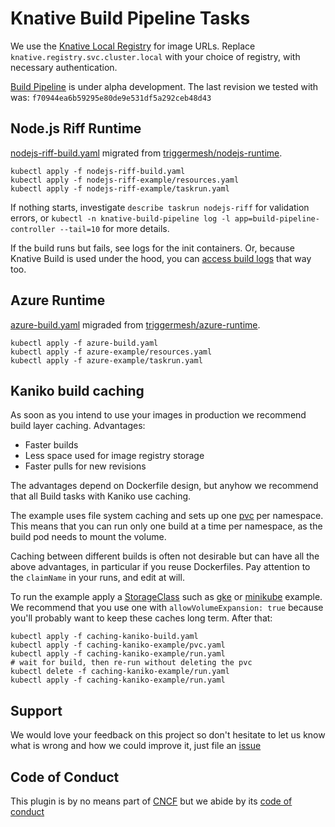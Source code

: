 # Knative Build Pipeline Tasks

We use the [Knative Local Registry](https://github.com/triggermesh/knative-local-registry) for image URLs.
Replace `knative.registry.svc.cluster.local` with your choice of registry, with necessary authentication.

[Build Pipeline](https://github.com/knative/build-pipeline) is under alpha development.
The last revision we tested with was: `f70944ea6b59295e80de9e531df5a292ceb48d43`



## Node.js Riff Runtime

[nodejs-riff-build.yaml](./nodejs-riff-build.yaml) migrated from [triggermesh/nodejs-runtime](https://github.com/triggermesh/nodejs-runtime/blob/master/knative-build-template.yaml).

```
kubectl apply -f nodejs-riff-build.yaml
kubectl apply -f nodejs-riff-example/resources.yaml
kubectl apply -f nodejs-riff-example/taskrun.yaml
```

If nothing starts, investigate `describe taskrun nodejs-riff` for validation errors, or `kubectl -n knative-build-pipeline log -l app=build-pipeline-controller --tail=10` for more details.

If the build runs but fails, see logs for the init containers. Or, because Knative Build is used under the hood, you can [access build logs](https://github.com/knative/docs/blob/master/serving/accessing-logs.md) that way too.

## Azure Runtime

[azure-build.yaml](./azure-build.yaml) migraded from [triggermesh/azure-runtime](https://github.com/triggermesh/azure-runtime/blob/master/knative-build-template.yaml).

```
kubectl apply -f azure-build.yaml
kubectl apply -f azure-example/resources.yaml
kubectl apply -f azure-example/taskrun.yaml
```

## Kaniko build caching

As soon as you intend to use your images in production we recommend build layer caching. Advantages:

 * Faster builds
 * Less space used for image registry storage
 * Faster pulls for new revisions

The advantages depend on Dockerfile design,
but anyhow we recommend that all Build tasks with Kaniko use caching.

The example uses file system caching and sets up one [pvc](https://kubernetes.io/docs/concepts/storage/persistent-volumes/#persistentvolumeclaims) per namespace.
This means that you can run only one build at a time per namespace,
as the build pod needs to mount the volume.

Caching between different builds is often not desirable but can have all the above advantages,
in particular if you reuse Dockerfiles.
Pay attention to the `claimName` in your runs, and edit at will.

To run the example apply a [StorageClass](https://kubernetes.io/docs/concepts/storage/storage-classes/)
such as [gke](./caching-kaniko-example/storageclass-gke.yaml) or [minikube](./caching-kaniko-example/storageclass-minikube.yaml) example.
We recommend that you use one with `allowVolumeExpansion: true`
because you'll probably want to keep these caches long term. After that:

```
kubectl apply -f caching-kaniko-build.yaml
kubectl apply -f caching-kaniko-example/pvc.yaml
kubectl apply -f caching-kaniko-example/run.yaml
# wait for build, then re-run without deleting the pvc
kubectl delete -f caching-kaniko-example/run.yaml
kubectl apply -f caching-kaniko-example/run.yaml
```

## Support

We would love your feedback on this project so don't hesitate to let us know what is wrong and how we could improve it, just file an [issue](https://github.com/triggermesh/charts/issues/new)

## Code of Conduct

This plugin is by no means part of [CNCF](https://www.cncf.io/) but we abide by its [code of conduct](https://github.com/cncf/foundation/blob/master/code-of-conduct.md)

